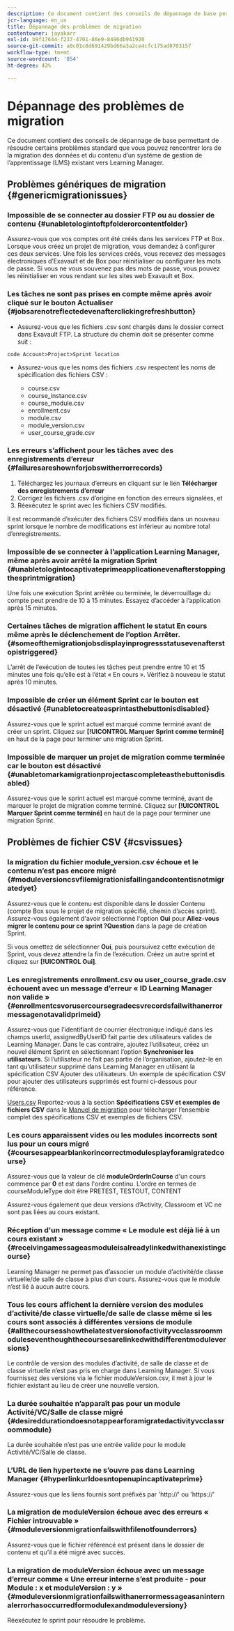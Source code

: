 ```yaml
---
description: Ce document contient des conseils de dépannage de base permettant de résoudre certains problèmes standard que vous pouvez rencontrer lors de la migration des données et du contenu d’un système de gestion de l’apprentissage (LMS) existant vers Learning Manager.
jcr-language: en_us
title: Dépannage des problèmes de migration
contentowner: jayakarr
exl-id: b9f17644-f237-4701-86e9-8496db941920
source-git-commit: a0c01c0d691429bd66a3a2ce4cfc175ad0703157
workflow-type: tm+mt
source-wordcount: '854'
ht-degree: 43%

---
```


# Dépannage des problèmes de migration

Ce document contient des conseils de dépannage de base permettant de résoudre certains problèmes standard que vous pouvez rencontrer lors de la migration des données et du contenu d’un système de gestion de l’apprentissage (LMS) existant vers Learning Manager.

## Problèmes génériques de migration {#genericmigrationissues}

### Impossible de se connecter au dossier FTP ou au dossier de contenu {#unabletologintoftpfolderorcontentfolder}

Assurez-vous que vos comptes ont été créés dans les services FTP et Box. Lorsque vous créez un projet de migration, vous demandez à configurer ces deux services. Une fois les services créés, vous recevez des messages électroniques d’Exavault et de Box pour réinitialiser ou configurer les mots de passe. Si vous ne vous souvenez pas des mots de passe, vous pouvez les réinitialiser en vous rendant sur les sites web Exavault et Box.

### Les tâches ne sont pas prises en compte même après avoir cliqué sur le bouton Actualiser {#jobsarenotreflectedevenafterclickingrefreshbutton}

* Assurez-vous que les fichiers .csv sont chargés dans le dossier correct dans Exavault FTP. La structure du chemin doit se présenter comme suit :

`code Account>Project>Sprint location`

* Assurez-vous que les noms des fichiers .csv respectent les noms de spécification des fichiers CSV :

   * course.csv
   * course_instance.csv
   * course_module.csv
   * enrollment.csv
   * module.csv
   * module_version.csv
   * user_course_grade.csv

### Les erreurs s’affichent pour les tâches avec des enregistrements d’erreur {#failuresareshownforjobswitherrorrecords}

1. Téléchargez les journaux d’erreurs en cliquant sur le lien **Télécharger des enregistrements d’erreur**
1. Corrigez les fichiers .csv d’origine en fonction des erreurs signalées, et
1. Réexécutez le sprint avec les fichiers CSV modifiés.

Il est recommandé d’exécuter des fichiers CSV modifiés dans un nouveau sprint lorsque le nombre de modifications est inférieur au nombre total d’enregistrements.

### Impossible de se connecter à l’application Learning Manager, même après avoir arrêté la migration Sprint {#unabletologintocaptivateprimeapplicationevenafterstoppingthesprintmigration}

Une fois une exécution Sprint arrêtée ou terminée, le déverrouillage du compte peut prendre de 10 à 15 minutes. Essayez d’accéder à l’application après 15 minutes.

### Certaines tâches de migration affichent le statut En cours même après le déclenchement de l’option Arrêter. {#someofthemigrationjobsdisplayinprogressstatusevenafterstopistriggered}

L’arrêt de l’exécution de toutes les tâches peut prendre entre 10 et 15 minutes une fois qu’elle est à l’état « En cours ». Vérifiez à nouveau le statut après 10 minutes.

### Impossible de créer un élément Sprint car le bouton est désactivé {#unabletocreateasprintasthebuttonisdisabled}

Assurez-vous que le sprint actuel est marqué comme terminé avant de créer un sprint. Cliquez sur **[!UICONTROL Marquer Sprint comme terminé]** en haut de la page pour terminer une migration Sprint.

### Impossible de marquer un projet de migration comme terminée car le bouton est désactivé {#unabletomarkamigrationprojectascompleteasthebuttonisdisabled}

Assurez-vous que le sprint actuel est marqué comme terminé, avant de marquer le projet de migration comme terminé. Cliquez sur **[!UICONTROL Marquer Sprint comme terminé]** en haut de la page pour terminer une migration Sprint.

## Problèmes de fichier CSV {#csvissues}

### la migration du fichier module_version.csv échoue et le contenu n’est pas encore migré {#moduleversioncsvfilemigrationisfailingandcontentisnotmigratedyet}

Assurez-vous que le contenu est disponible dans le dossier Contenu (compte Box sous le projet de migration spécifié, chemin d’accès sprint). Assurez-vous également d&#39;avoir sélectionné l&#39;option **Oui** pour **Allez-vous migrer le contenu pour ce sprint ?Question** dans la page de création Sprint.

Si vous omettez de sélectionner **Oui**, puis poursuivez cette exécution de Sprint, vous devez attendre la fin de l’exécution. Créez un autre sprint et cliquez sur **[!UICONTROL Oui]**.

### Les enregistrements enrollment.csv ou user_course_grade.csv échouent avec un message d’erreur « ID Learning Manager non valide » {#enrollmentcsvorusercoursegradecsvrecordsfailwithanerrormessagenotavalidprimeid}

Assurez-vous que l’identifiant de courrier électronique indiqué dans les champs userId, assignedByUserID fait partie des utilisateurs valides de Learning Manager. Dans le cas contraire, ajoutez l’utilisateur, créez un nouvel élément Sprint en sélectionnant l’option **Synchroniser les utilisateurs**. Si l’utilisateur ne fait pas partie de l’organisation, ajoutez-le en tant qu’utilisateur supprimé dans Learning Manager en utilisant la spécification CSV Ajouter des utilisateurs. Un exemple de spécification CSV pour ajouter des utilisateurs supprimés est fourni ci-dessous pour référence.

[Users.csv](assets/users.zip) Reportez-vous à la section **Spécifications CSV et exemples de fichiers CSV** dans le [Manuel de migration](../integration-admin/feature-summary/migration-manual.md) pour télécharger l’ensemble complet des spécifications CSV et exemples de fichiers CSV.

### Les cours apparaissent vides ou les modules incorrects sont lus pour un cours migré {#coursesappearblankorincorrectmodulesplayforamigratedcourse}

Assurez-vous que la valeur de clé **moduleOrderInCourse** d&#39;un cours commence par **0** et est dans l&#39;ordre continu. L&#39;ordre en termes de courseModuleType doit être PRETEST, TESTOUT, CONTENT

Assurez-vous également que deux versions d’Activity, Classroom et VC ne sont pas liées au cours existant.

### Réception d&#39;un message comme « Le module est déjà lié à un cours existant » {#receivingamessageasmoduleisalreadylinkedwithanexistingcourse}

Learning Manager ne permet pas d’associer un module d’activité/de classe virtuelle/de salle de classe à plus d’un cours. Assurez-vous que le module n’est lié à aucun autre cours.

### Tous les cours affichent la dernière version des modules d’activité/de classe virtuelle/de salle de classe même si les cours sont associés à différentes versions de module {#allthecoursesshowthelatestversionofactivityvcclassroommoduleseventhoughthecoursesarelinkedwithdifferentmoduleversions}

Le contrôle de version des modules d’activité, de salle de classe et de classe virtuelle n’est pas pris en charge dans Learning Manager. Si vous fournissez des versions via le fichier moduleVersion.csv, il met à jour le fichier existant au lieu de créer une nouvelle version.

### La durée souhaitée n’apparaît pas pour un module Activité/VC/Salle de classe migré {#desireddurationdoesnotappearforamigratedactivityvcclassroommodule}

La durée souhaitée n’est pas une entrée valide pour le module Activité/VC/Salle de classe.

### L’URL de lien hypertexte ne s’ouvre pas dans Learning Manager {#hyperlinkurldoesntopenupincaptivateprime}

Assurez-vous que les liens fournis sont préfixés par &#39;http://&#39; ou &#39;https://&#39;

### La migration de moduleVersion échoue avec des erreurs « Fichier introuvable » {#moduleversionmigrationfailswithfilenotfounderrors}

Assurez-vous que le fichier référencé est présent dans le dossier de contenu et qu’il a été migré avec succès.

### La migration de moduleVersion échoue avec un message d’erreur comme « Une erreur interne s’est produite - pour Module : x et moduleVersion : y » {#moduleversionmigrationfailswithanerrormessageasaninternalerrorhasoccurredformodulexandmoduleversiony}

Réexécutez le sprint pour résoudre le problème.
